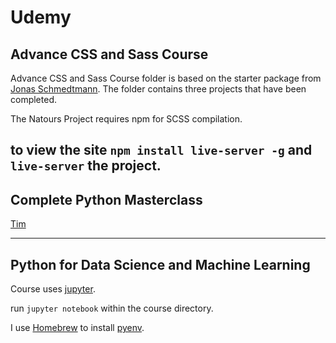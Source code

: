 # Udemy
## Advance CSS and Sass Course
Advance CSS and Sass Course folder is based on the starter package from [Jonas Schmedtmann](https://github.com/jonasschmedtmann/advanced-css-course). The folder contains three projects that have been completed.

The Natours Project requires npm for SCSS compilation. 

to view the site `npm install live-server -g` and `live-server` the project.
---
## Complete Python Masterclass

[Tim](http://learnprogramming.academy)

---
## Python for Data Science and Machine Learning

Course uses [jupyter](http://jupyter.org/install).

run `jupyter notebook` within the course directory.

I use [Homebrew](#) to install [pyenv](https://anil.io/blog/python/pyenv/using-pyenv-to-install-multiple-python-versions-tox/).